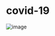 # covid-19
![image](https://user-images.githubusercontent.com/85381045/141981438-24a47810-b1c9-435c-a296-a11519d31f6e.png)

